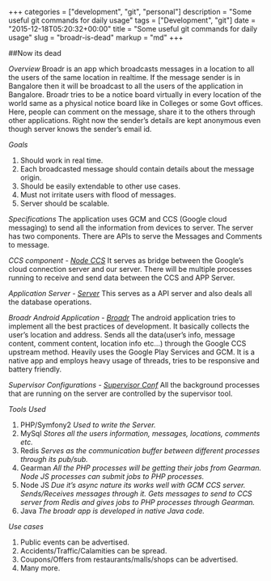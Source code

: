 
+++
categories = ["development", "git", "personal"]
description = "Some useful git commands for daily usage"
tags = ["Development", "git"]
date = "2015-12-18T05:20:32+00:00"
title = "Some useful git commands for daily usage"
slug = "broadr-is-dead"
markup = "md"
+++

##Now its dead

*Overview*
Broadr is an app which broadcasts messages in a location to all the users of the same location in realtime. If the message sender is in Bangalore then it will be broadcast to all the users of the application in Bangalore. Broadr tries to be a notice board virtually in every location of the world same as a physical notice board like in Colleges or some Govt offices. Here, people can comment on the message, share it to the others through other applications. Right now the sender’s details are kept anonymous even though server knows the sender’s email id.

*Goals*
1. Should work in real time.
2. Each broadcasted message should contain details about the message origin.
3. Should be easily extendable to other use cases.
4. Must not irritate users with flood of messages.
5. Server should be scalable.

*Specifications*
The application uses GCM and CCS (Google cloud messaging) to send all the information from devices to server.
The server has two components.
There are APIs to serve the Messages and Comments to message.

*CCS component - [Node CCS](https://github.com/broadr/node-ccs "node-ccs")*
It serves as bridge between the Google’s cloud connection server and our server. There will be multiple processes running to receive and send data between the CCS and APP Server.

*Application Server - [Server](https://github.com/broadr/server "broadr-server")*
This serves as a API server and also deals all the database operations.

*Broadr Android Application - [Broadr](https://github.com/broadr/broadr "broadr")*
The android application tries to implement all the best practices of development. It basically collects the user’s location and address. Sends all the data(user’s info, message content, comment content, location info etc...) through the Google CCS upstream method. Heavily uses the Google Play Services and GCM. It is a native app and employs heavy usage of threads, tries to be responsive and battery friendly.

*Supervisor Configurations - [Supervisor Conf](https://github.com/broadr/supervisor-confs "supervisor-confs")*
All the background processes that are running on the server are controlled by the supervisor tool.

*Tools Used*
1. PHP/Symfony2
	_Used to write the Server._
2. MySql
	_Stores all the users information, messages, locations, comments etc._
3. Redis
  _Serves as the communication buffer between different processes through its pub/sub._
4. Gearman
  _All the PHP processes will be getting their jobs from Gearman. Node JS processes can submit jobs to PHP processes._
5. Node JS
  _Due it’s async nature its works well with GCM CCS server. Sends/Receives messages through it. Gets messages to send to CCS server from Redis and gives jobs to PHP processes through Gearman._
6. Java
  _The broadr app is developed in native Java code._
  
*Use cases*
1. Public events can be advertised.
2. Accidents/Traffic/Calamities can be spread.
3. Coupons/Offers from restaurants/malls/shops can be advertised.
4. Many more.
